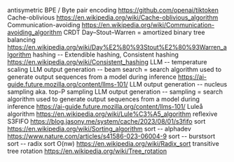 antisymetric
BPE / Byte pair encoding https://github.com/openai/tiktoken
Cache-oblivious https://en.wikipedia.org/wiki/Cache-oblivious_algorithm
Communication-avoiding https://en.wikipedia.org/wiki/Communication-avoiding_algorithm
CRDT
Day–Stout–Warren = amortized binary tree balancing https://en.wikipedia.org/wiki/Day%E2%80%93Stout%E2%80%93Warren_algorithm
hashing -- Extendible hashing, Consistent hashing https://en.wikipedia.org/wiki/Consistent_hashing
LLM -- temperature scaling
LLM output generation -- beam search = search algorithm used to generate output sequences from a model during inference https://ai-guide.future.mozilla.org/content/llms-101/
LLM output generation -- nucleus sampling aka. top-P sampling
LLM output generation -- sampling = search algorithm used to generate output sequences from a model during inference https://ai-guide.future.mozilla.org/content/llms-101/
Luleå algorithm https://en.wikipedia.org/wiki/Lule%C3%A5_algorithm
reflexive
S3FIFO https://blog.jasony.me/system/cache/2023/08/01/s3fifo
sort https://en.wikipedia.org/wiki/Sorting_algorithm
sort -- alphadev https://www.nature.com/articles/s41586-023-06004-9
sort -- burstsort
sort -- radix sort O(nw) https://en.wikipedia.org/wiki/Radix_sort
transitive
tree rotation https://en.wikipedia.org/wiki/Tree_rotation
